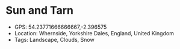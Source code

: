 # Sun and Tarn

- GPS: 54.23771666666667,-2.396575
- Location: Whernside, Yorkshire Dales, England, United Kingdom
- Tags: Landscape, Clouds, Snow

